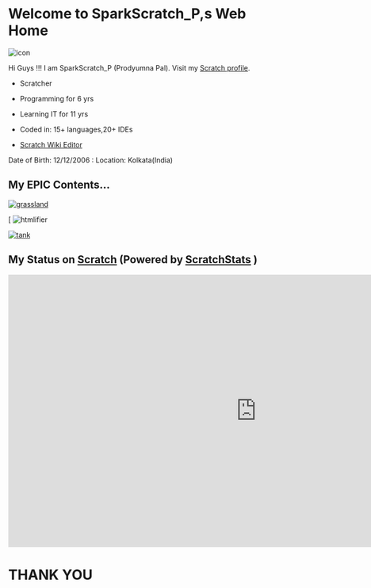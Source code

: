 <link rel="icon" href="favicon.ico" type="image/ico" sizes="16x16">

# Welcome to SparkScratch_P,s Web Home

![icon](https://raw.githubusercontent.com/SparkScratch-P/Home/main/favicon.ico)

Hi Guys !!! I am  SparkScratch_P (Prodyumna Pal). 
Visit my [Scratch profile](https://scratch.mit.edu/users/SparkScratch_P/).

 - Scratcher

 - Programming for 6 yrs 
  
 - Learning IT for 11 yrs
  
 - Coded in: 15+ languages,20+ IDEs
  
 - [Scratch Wiki Editor](https://en.scratch-wiki.info/wiki/User:SparkScratch_P)


Date of Birth: 12/12/2006
: Location: Kolkata(India)

## My EPIC Contents...

[ ![grassland](https://uploads.scratch.mit.edu/projects/thumbnails/456944662.png) ](https://sparkscratch-p.github.io/Grassland-Dash-3D/)

[ ![[htmlifier](https://uploads.scratch.mit.edu/projects/thumbnails/448887779.png) ](https://sparkscratch-p.github.io/AI-HTMLifier/)

[ ![tank](https://uploads.scratch.mit.edu/projects/thumbnails/421439712.png) ](https://sparkscratch-p.github.io/TANK-The-Command-of-Death/)


## My Status on [Scratch](scratch.mit.edu) (Powered by [ScratchStats](https://scratchstats.com/) )

  <iframe src="https://scratchstats.com/SparkScratch_P" width="1000" height="550" allowtransparency="true" frameborder="0" scrolling="yes" allowfullscreen>
</iframe>
 
# THANK YOU
